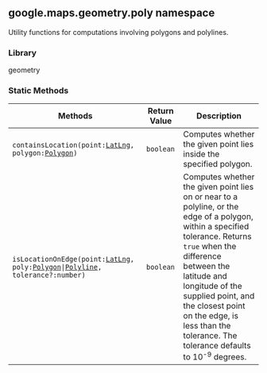 <h2 id="poly">
google.maps.geometry.poly
namespace
</h2><p>Utility functions for computations involving polygons and polylines.</p><h3>Library</h3><p>geometry</p><h3>Static Methods</h3><table summary="namespace poly - Static Methods" width="100%">
<thead>
<tr><th>Methods</th>
<th>Return Value</th>
<th>Description</th>
</tr></thead>
<tbody>
<tr>
<td><code>containsLocation(point:<a href="#LatLng">LatLng</a>, polygon:<a href="#Polygon">Polygon</a>)</code></td>
<td><code>boolean</code></td>
<td>Computes whether the given point lies inside the specified polygon.</td>
</tr>
<tr>
<td><code>isLocationOnEdge(point:<a href="#LatLng">LatLng</a>, poly:<a href="#Polygon">Polygon</a>|<a href="#Polyline">Polyline</a>, tolerance?:number)</code></td>
<td><code>boolean</code></td>
<td>Computes whether the given point lies on or near to a polyline, or the edge of a polygon, within a specified tolerance. Returns <code>true</code> when the difference between the latitude and longitude of the supplied point, and the closest point on the edge, is less than the tolerance. The tolerance defaults to 10<sup>-9</sup> degrees.</td>
</tr>
</tbody>
</table>